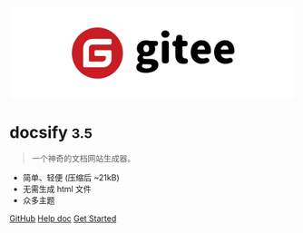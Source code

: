 <!-- _coverpage.md -->


![logo](_media/logo_gitee_light.svg)

# docsify <small>3.5</small>

> 一个神奇的文档网站生成器。

- 简单、轻便 (压缩后 ~21kB)
- 无需生成 html 文件
- 众多主题

[GitHub](https://github.com/docsifyjs/docsify/)
[Help doc](https://docsify.js.org/#/)
[Get Started](#quick-start)
